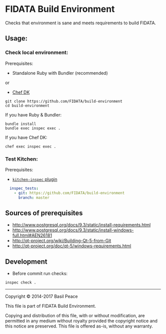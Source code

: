 # FIDATA Build Environment

Checks that environment is sane and meets requirements to build FIDATA.

## Usage:

### Check local environment:

Prerequisites:
*	Standalone Ruby with Bundler (recommended)

or

*	[Chef DK](https://downloads.chef.io/chefdk)

```
git clone https://github.com/FIDATA/build-environment
cd build-environment
```

If you have Ruby & Bundler:
```
bundle install
bundle exec inspec exec .
```
If you have Chef DK:
```
chef exec inspec exec .
```

### Test Kitchen:

Prerequisites:
*	[`kitchen-inspec` plugin](https://github.com/chef/kitchen-inspec)

```yaml
  inspec_tests:
    - git: https://github.com/FIDATA/build-environment
      branch: master
```


## Sources of prerequisites
*	http://www.postgresql.org/docs/9.3/static/install-requirements.html
*	http://www.postgresql.org/docs/9.3/static/install-windows-full.html#AEN26181
*	http://qt-project.org/wiki/Building-Qt-5-from-Git
*	http://qt-project.org/doc/qt-5/windows-requirements.html


## Development
*	Before commit run checks:
```
inspec check .
```


------------------------------------------------------------------------
Copyright © 2014-2017  Basil Peace

This file is part of FIDATA Build Environment.

Copying and distribution of this file, with or without modification,
are permitted in any medium without royalty provided the copyright
notice and this notice are preserved.  This file is offered as-is,
without any warranty.
